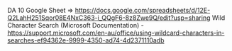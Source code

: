 DA 10 Google Sheet => https://docs.google.com/spreadsheets/d/12E-Q2LahH251Sqor08E4NxC363-i_QQgF6-8z8Zwe9Q/edit?usp=sharing
Wild Character Search (Microsoft Documentation) - https://support.microsoft.com/en-au/office/using-wildcard-characters-in-searches-ef94362e-9999-4350-ad74-4d2371110adb
